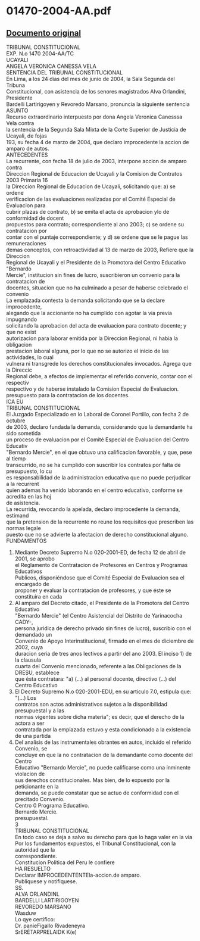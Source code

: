 
01470-2004-AA.pdf
=================
  
[Documento original](https://tc.gob.pe/jurisprudencia/2004/01470-2004-AA.pdf)  
---  
TRIBUNAL CONSTITUCIONAL  
EXP. N.o 1470 2004-AA/TC  
UCAYALI  
ANGELA VERONICA CANESSA VELA  
SENTENCIA DEL TRIBUNAL CONSTITUCIONAL  
En Lima, a los 24 dias del mes de junio de 2004, la Sala Segunda del Tribuna  
Constitucional, con asistencia de los senores magistrados Alva Orlandini, Presidente  
Bardelli Lartirigoyen y Revoredo Marsano, pronuncia la siguiente sentencia  
ASUNTO  
Recurso extraordinario interpuesto por dona Angela Veronica Canesssa Vela contra  
la sentencia de la Segunda Sala Mixta de la Corte Superior de Justicia de Ucayali, de fojas  
193, su fecha 4 de marzo de 2004, que declaro improcedente la accion de amparo de autos.  
ANTECEDENTES  
La recurrente, con fecha 18 de julio de 2003, interpone accion de amparo contra  
Direccion Regional de Educacion de Ucayali y la Comision de Contratos 2003 Primaria 16  
la Direccion Regional de Educacion de Ucayali, solicitando que: a) se ordene  
verificacion de las evaluaciones realizadas por el Comité Especial de Evaluacion para  
cubrir plazas de contrato, b) se emita el acta de aprobacion ylo de conformidad de docent  
propuestos para contrato; correspondiente al ano 2003; c) se ordene su contratacion por  
contar con el puntaje correspondiente; y d) se ordene que se le pague las remuneraciones  
demas conceptos, con retroactividad al 13 de marzo de 2003, Refiere que la Direccion  
Regional de Ucayali y el Presidente de la Promotora del Centro Educativo "Bernardo  
Mercie", institucion sin fines de lucro, suscribieron un convenio para la contratacion de  
docentes, situacion que no ha culminado a pesar de haberse celebrado el convenio  
La emplazada contesta la demanda solicitando que se la declare improcedente,  
alegando que la accionante no ha cumplido con agotar la via previa impugnando  
solicitando la aprobacion del acta de evaluacion para contrato docente; y que no exist  
autorizacion para laborar emitida por la Direccion Regional, ni habia la obligacion  
prestacion laboral alguna, por lo que no se autorizo el inicio de las actividades, lo cual  
vulnera ni transgrede los derechos constitucionales invocados. Agrega que la Direccic  
Regional debe, a efectos de implementar el referido convenio, contar con el respectiv  
respectivo y de haberse instalado la Comision Especial de Evaluacion.  
presupuesto para la contratacion de los docentes.  
ICA EU  
TRIBUNAL CONSTITUCIONAL  
El Juzgado Especializado en lo Laboral de Coronel Portillo, con fecha 2 de octubre  
de 2003, declaro fundada la demanda, considerando que la demandante ha sido sometida  
un proceso de evaluacion por el Comité Especial de Evaluacion del Centro Educativ  
"Bernardo Mercie", en el que obtuvo una calificacion favorable, y que, pese al tiemp  
transcurrido, no se ha cumplido con suscribir los contratos por falta de presupuesto, lo cu  
es responsabilidad de la administracion educativa que no puede perjudicar a la recurrent  
quien ademas ha venido laborando en el centro educativo, conforme se acredita en las hoj  
de asistencia.  
La recurrida, revocando la apelada, declaro improcedente la demanda, estimand  
que la pretension de la recurrente no reune los requisitos que prescriben las normas legale  
puesto que no se advierte la afectacion de derecho constitucional alguno.  
FUNDAMENTOS  
1. Mediante Decreto Supremo N.o 020-2001-ED, de fecha 12 de abril de 2001, se aprobo  
el Reglamento de Contratacion de Profesores en Centros y Programas Educativos  
Publicos, disponiéndose que el Comité Especial de Evaluacion sea el encargado de  
proponer y evaluar la contratacion de profesores, y que éste se constituira en cada  
2. Al amparo del Decreto citado, el Presidente de la Promotora del Centro Educativo  
"Bernardo Mercie" (el Centro Asistencial del Distrito de Yarinacocha CADY-,  
persona juridica de derecho privado sin fines de lucro), suscribio con el demandado un  
Convenio de Apoyo Interinstitucional, firmado en el mes de diciembre de 2002, cuya  
duracion seria de tres anos lectivos a partir del ano 2003. El inciso 1) de la clausula  
cuarta del Convenio mencionado, referente a las Obligaciones de la DRESU, establece  
que ésta contratara: "a) (...) al personal docente, directivo (...) del Centro Educativo  
3. El Decreto Supremo N.o 020-2001-EDU, en su articulo 7.0, estipula que: "(...) Los  
contratos son actos administrativos sujetos a la disponibilidad presupuestal y a las  
normas vigentes sobre dicha materia"; es decir, que el derecho de la actora a ser  
contratada por la emplazada estuvo y esta condicionado a la existencia de una partida  
4. Del analisis de las instrumentales obrantes en autos, incluido el referido Convenio, se  
concluye en que la no contratacion de la demandante como docente del Centro  
Educativo "Bernardo Mercie", no puede calificarse como una inminente violacion de  
sus derechos constitucionales. Mas bien, de lo expuesto por la peticionante en la  
demanda, se puede constatar que se actuo de conformidad con el precitado Convenio.  
Centro 0 Programa Educativo.  
Bernardo Mercie.  
presupuestal.  
3  
TRIBUNAL CONSTITUCIONAL  
En todo caso se deja a salvo su derecho para que lo haga valer en la via  
Por los fundamentos expuestos, el Tribunal Constitucional, con la autoridad que la  
correspondiente.  
Constitucion Politica del Peru le confiere  
HA RESUELTO  
Declarar IMPROCEDENTENTEla-accion.de amparo.  
Publiquese y notifiquese.  
SS.  
ALVA ORLANDINL  
BARDELLI LARTIRIGOYEN  
REVOREDO MARSANO  
Wasduw  
Lo qye certifico:  
Dr. panieFigallo Rivadeneyra  
SrERÉTARPRELAIDK K(e)